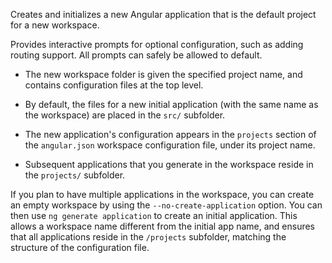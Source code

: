 Creates and initializes a new Angular application that is the default project for a new workspace.

Provides interactive prompts for optional configuration, such as adding routing support.
All prompts can safely be allowed to default.

- The new workspace folder is given the specified project name, and contains configuration files at the top level.

- By default, the files for a new initial application (with the same name as the workspace) are placed in the `src/` subfolder.
- The new application's configuration appears in the `projects` section of the `angular.json` workspace configuration file, under its project name.

- Subsequent applications that you generate in the workspace reside in the `projects/` subfolder.

If you plan to have multiple applications in the workspace, you can create an empty workspace by using the `--no-create-application` option.
You can then use `ng generate application` to create an initial application.
This allows a workspace name different from the initial app name, and ensures that all applications reside in the `/projects` subfolder, matching the structure of the configuration file.
